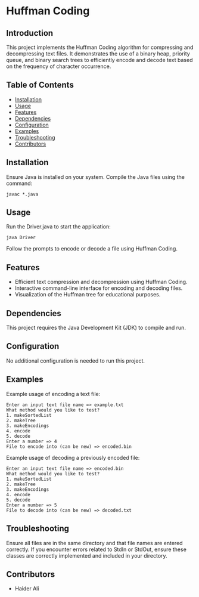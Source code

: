 # Huffman Coding

## Introduction
This project implements the Huffman Coding algorithm for compressing and decompressing text files. It demonstrates the use of a binary heap, priority queue, and binary search trees to efficiently encode and decode text based on the frequency of character occurrence.

## Table of Contents
- [Installation](#installation)
- [Usage](#usage)
- [Features](#features)
- [Dependencies](#dependencies)
- [Configuration](#configuration)
- [Examples](#examples)
- [Troubleshooting](#troubleshooting)
- [Contributors](#contributors)

## Installation
Ensure Java is installed on your system. Compile the Java files using the command:

```
javac *.java
```

## Usage
Run the Driver.java to start the application:

```
java Driver
```

Follow the prompts to encode or decode a file using Huffman Coding.

## Features
- Efficient text compression and decompression using Huffman Coding.
- Interactive command-line interface for encoding and decoding files.
- Visualization of the Huffman tree for educational purposes.

## Dependencies
This project requires the Java Development Kit (JDK) to compile and run.

## Configuration
No additional configuration is needed to run this project.

## Examples
Example usage of encoding a text file:

```
Enter an input text file name => example.txt
What method would you like to test?
1. makeSortedList
2. makeTree
3. makeEncodings
4. encode
5. decode
Enter a number => 4
File to encode into (can be new) => encoded.bin
```

Example usage of decoding a previously encoded file:

```
Enter an input text file name => encoded.bin
What method would you like to test?
1. makeSortedList
2. makeTree
3. makeEncodings
4. encode
5. decode
Enter a number => 5
File to decode into (can be new) => decoded.txt
```

## Troubleshooting
Ensure all files are in the same directory and that file names are entered correctly. If you encounter errors related to StdIn or StdOut, ensure these classes are correctly implemented and included in your directory.

## Contributors
- Haider Ali
